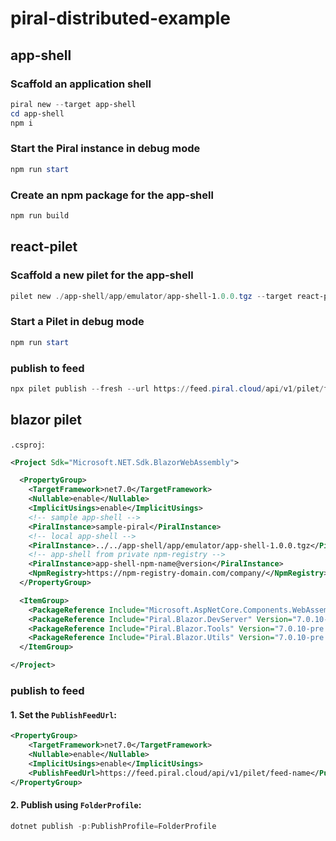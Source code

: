 # piral-distributed-example
## app-shell
### Scaffold an application shell
```ps1
piral new --target app-shell
cd app-shell
npm i
```
### Start the Piral instance in debug mode
```ps1
npm run start
```
### Create an npm package for the app-shell
```ps1
npm run build
```
## react-pilet
### Scaffold a new pilet for the app-shell
```ps1
pilet new ./app-shell/app/emulator/app-shell-1.0.0.tgz --target react-pilet
```
### Start a Pilet in debug mode
```ps1
npm run start
```
### publish to feed
```ps1
npx pilet publish --fresh --url https://feed.piral.cloud/api/v1/pilet/feed-name --api-key <your-api-key>
```
## blazor pilet
`.csproj`:
```xml
<Project Sdk="Microsoft.NET.Sdk.BlazorWebAssembly">

  <PropertyGroup>
    <TargetFramework>net7.0</TargetFramework>
    <Nullable>enable</Nullable>
    <ImplicitUsings>enable</ImplicitUsings>
    <!-- sample app-shell -->
    <PiralInstance>sample-piral</PiralInstance>
    <!-- local app-shell -->
    <PiralInstance>../../app-shell/app/emulator/app-shell-1.0.0.tgz</PiralInstance>
    <!-- app-shell from private npm-registry -->
    <PiralInstance>app-shell-npm-name@version</PiralInstance>
    <NpmRegistry>https://npm-registry-domain.com/company/</NpmRegistry>
  </PropertyGroup>

  <ItemGroup>
    <PackageReference Include="Microsoft.AspNetCore.Components.WebAssembly" Version="7.0.11" />
    <PackageReference Include="Piral.Blazor.DevServer" Version="7.0.10-pre.20231110.1" />
    <PackageReference Include="Piral.Blazor.Tools" Version="7.0.10-pre.20231110.1" />
    <PackageReference Include="Piral.Blazor.Utils" Version="7.0.10-pre.20231110.1" />
  </ItemGroup>

</Project>

```

### publish to feed
#### 1. Set the `PublishFeedUrl`:
```xml
<PropertyGroup>
    <TargetFramework>net7.0</TargetFramework>
    <Nullable>enable</Nullable>
    <ImplicitUsings>enable</ImplicitUsings>
    <PublishFeedUrl>https://feed.piral.cloud/api/v1/pilet/feed-name</PublishFeedUrl>
</PropertyGroup>
```
#### 2. Publish using `FolderProfile`:
```ps1
dotnet publish -p:PublishProfile=FolderProfile
```
